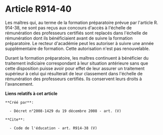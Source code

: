 # Article R914-40

Les maîtres qui, au terme de la formation préparatoire prévue par l'article R. 914-38, ne sont pas reçus aux concours d'accès
à l'échelle de rémunération des professeurs certifiés sont replacés dans l'échelle de rémunération dont ils bénéficiaient
avant de suivre la formation préparatoire. Le recteur d'académie peut les autoriser à suivre une année supplémentaire de
formation. Cette autorisation n'est pas renouvelable. 

Durant la formation préparatoire, les maîtres continuent à bénéficier du traitement indiciaire correspondant à leur situation
antérieure sans que cette disposition puisse avoir pour effet de leur assurer un traitement supérieur à celui qui résulterait
de leur classement dans l'échelle de rémunération des professeurs certifiés. Ils conservent leurs droits à l'avancement.

**Liens relatifs à cet article**

	**Créé par**:

	  - Décret n°2008-1429 du 19 décembre 2008 - art. (V)

	**Cite**:

	  - Code de l'éducation - art. R914-38 (V)
